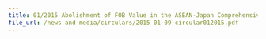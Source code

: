 ```yaml
---
title: 01/2015 Abolishment of FOB Value in the ASEAN-Japan Comprehensive Economic Partnership (AJCEP) Preferential Certificate of Origin (CO) Form AJ
file_url: /news-and-media/circulars/2015-01-09-circular012015.pdf
---
```

